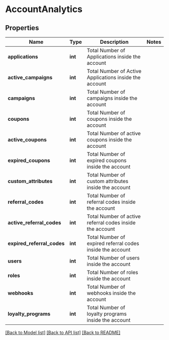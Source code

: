 # AccountAnalytics

## Properties
Name | Type | Description | Notes
------------ | ------------- | ------------- | -------------
**applications** | **int** | Total Number of Applications inside the account | 
**active_campaigns** | **int** | Total Number of Active Applications inside the account | 
**campaigns** | **int** | Total Number of campaigns inside the account | 
**coupons** | **int** | Total Number of coupons inside the account | 
**active_coupons** | **int** | Total Number of active coupons inside the account | 
**expired_coupons** | **int** | Total Number of expired coupons inside the account | 
**custom_attributes** | **int** | Total Number of custom attributes inside the account | 
**referral_codes** | **int** | Total Number of referral codes inside the account | 
**active_referral_codes** | **int** | Total Number of active referral codes inside the account | 
**expired_referral_codes** | **int** | Total Number of expired referral codes inside the account | 
**users** | **int** | Total Number of users inside the account | 
**roles** | **int** | Total Number of roles inside the account | 
**webhooks** | **int** | Total Number of webhooks inside the account | 
**loyalty_programs** | **int** | Total Number of loyalty programs inside the account | 

[[Back to Model list]](../README.md#documentation-for-models) [[Back to API list]](../README.md#documentation-for-api-endpoints) [[Back to README]](../README.md)


